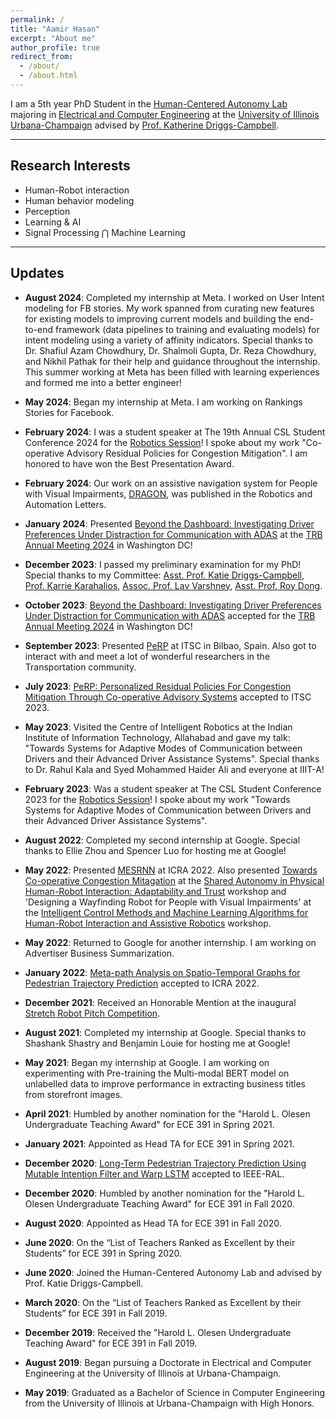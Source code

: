```yaml
---
permalink: /
title: "Aamir Hasan"
excerpt: "About me"
author_profile: true
redirect_from: 
  - /about/
  - /about.html
---
```


I am a 5th year PhD Student in the [Human-Centered Autonomy Lab](https://publish.illinois.edu/humancenteredautonomy/) majoring in [Electrical and Computer Engineering](https://ece.illinois.edu) at the [University of Illinois Urbana-Champaign](https://illinois.edu) advised by [Prof. Katherine Driggs-Campbell](https://krdc.web.illinois.edu).

---

## Research Interests

* Human-Robot interaction
* Human behavior modeling
* Perception
* Learning & AI
* Signal Processing $\bigcap$ Machine Learning

---

## Updates

* **August 2024**: Completed my internship at Meta. I worked on User Intent modeling for FB stories. My work spanned from curating new features for existing models to improving current models and building the end-to-end framework (data pipelines to training and evaluating models) for intent modeling using a variety of affinity indicators. Special thanks to Dr. Shafiul Azam Chowdhury, Dr. Shalmoli Gupta, Dr. Reza Chowdhury, and Nikhil Pathak for their help and guidance throughout the internship. This summer working at Meta has been filled with learning experiences and formed me into a better engineer!

* **May 2024**: Began my internship at Meta. I am working on Rankings Stories for Facebook.

* **February 2024**: I was a student speaker at The 19th Annual CSL Student Conference 2024 for the [Robotics Session](https://studentconference.csl.illinois.edu/robotics-session/)! I spoke about my work "Co-operative Advisory Residual Policies for Congestion Mitigation". I am honored to have won the Best Presentation Award.

* **February 2024**: Our work on an assistive navigation system for People with Visual Impairments, [DRAGON](https://sites.google.com/view/dragon-wayfinding/home), was published in the Robotics and Automation Letters.

* **January 2024**: Presented [Beyond the Dashboard: Investigating Driver Preferences Under Distraction for Communication with ADAS](https://sites.google.com/illinois.edu/driver-preference-for-modes) at the [TRB Annual Meeting 2024](https://www.trb.org/AnnualMeeting/AnnualMeeting.aspx) in Washington DC!

* **December 2023**: I passed my preliminary examination for my PhD! Special thanks to my Committee: [Asst. Prof. Katie Driggs-Campbell](https://krdc.web.illinois.edu), [Prof. Karrie Karahalios](http://www.karriekarahalios.com), [Assoc. Prof. Lav Varshney](http://www.varshney.csl.illinois.edu), [Asst. Prof. Roy Dong](https://roydong.web.illinois.edu).

* **October 2023**: [Beyond the Dashboard: Investigating Driver Preferences Under Distraction for Communication with ADAS](https://sites.google.com/illinois.edu/driver-preference-for-modes) accepted for the [TRB Annual Meeting 2024](https://www.trb.org/AnnualMeeting/AnnualMeeting.aspx) in Washington DC!

* **September 2023**: Presented [PeRP](https://sites.google.com/illinois.edu/perp) at ITSC in Bilbao, Spain. Also got to interact with and meet a lot of wonderful researchers in the Transportation community.

* **July 2023**: [PeRP: Personalized Residual Policies For Congestion Mitigation Through Co-operative Advisory Systems](https://sites.google.com/illinois.edu/perp) accepted to ITSC 2023.

* **May 2023**: Visited the Centre of Intelligent Robotics at the Indian Institute of Information Technology, Allahabad and gave my talk: "Towards Systems for Adaptive Modes of Communication between Drivers and their Advanced Driver Assistance Systems". Special thanks to Dr. Rahul Kala and Syed Mohammed Haider Ali and everyone at IIIT-A!

* **February 2023**: Was a student speaker at The CSL Student Conference 2023 for the [Robotics Session](https://studentconference.csl.illinois.edu/robotics-session/)! I spoke about my work "Towards Systems for Adaptive Modes of Communication between Drivers and their Advanced Driver Assistance Systems".

* **August 2022**: Completed my second internship at Google. Special thanks to Ellie Zhou and Spencer Luo for hosting me at Google!

* **May 2022**: Presented [MESRNN](https://sites.google.com/illinois.edu/mesrnn/home) at ICRA 2022.
Also presented [Towards Co-operative Congestion Mitagation](https://drive.google.com/file/d/13wpvYcykGUOH2lC5FTahQVyxpTVA1U6n/view) at the [Shared Autonomy in Physical Human-Robot Interaction: Adaptability and Trust](https://sites.google.com/view/saphri-icra2022/home) workshop and 'Designing a Wayfinding Robot for People with Visual Impairments' at the [Intelligent Control Methods and Machine Learning Algorithms for Human-Robot Interaction and Assistive Robotics](https://sites.google.com/ualberta.ca/2022workshop-ai-for-hri-cr-ar) workshop.

* **May 2022**: Returned to Google for another internship. I am working on
Advertiser Business Summarization.

* **January 2022**: [Meta-path Analysis on Spatio-Temporal Graphs for Pedestrian Trajectory Prediction](https://sites.google.com/illinois.edu/mesrnn/home) accepted to ICRA 2022.

* **December 2021**: Received an Honorable Mention at the inaugural [Stretch Robot Pitch Competition](https://techsage.gatech.edu/stretch-robot-pitch-competition).

* **August 2021**: Completed my internship at Google. Special thanks to Shashank Shastry and Benjamin Louie for hosting me at Google!

* **May 2021**: Began my internship at Google. I am working on experimenting with Pre-training the Multi-modal BERT model on unlabelled data to improve performance in extracting business titles from storefront images.

* **April 2021**: Humbled by another nomination for the "Harold L. Olesen Undergraduate Teaching Award" for ECE 391 in Spring 2021.

* **January 2021**: Appointed as Head TA for ECE 391 in Spring 2021.

* **December 2020**: [Long-Term Pedestrian Trajectory Prediction Using Mutable Intention Filter and Warp LSTM](https://ieeexplore.ieee.org/document/9309334) accepted to IEEE-RAL.

* **December 2020**: Humbled by another nomination for the "Harold L. Olesen Undergraduate Teaching Award" for ECE 391 in Fall 2020.

* **August 2020**: Appointed as Head TA for ECE 391 in Fall 2020.

* **June 2020**: On the “List of Teachers Ranked as Excellent by their Students” for ECE 391 in Spring 2020.

* **June 2020**: Joined the Human-Centered Autonomy Lab and advised by Prof. Katie Driggs-Campbell.

* **March 2020**: On the “List of Teachers Ranked as Excellent by their Students” for ECE 391 in Fall 2019.

* **December 2019**: Received the "Harold L. Olesen Undergraduate Teaching Award" for ECE 391 in Fall 2019.

* **August 2019**: Began pursuing a Doctorate in Electrical and Computer Engineering at the University of Illinois at Urbana-Champaign.

* **May 2019**: Graduated as a Bachelor of Science in Computer Engineering from the University of Illinois at Urbana-Champaign with High Honors.
